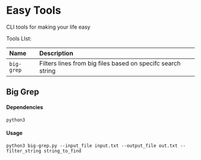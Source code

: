 
# Easy Tools

CLI tools for making your life easy

Tools LIst:

| Name      | Description                |
| :-------- | :------------------------- |
| `big-grep`  | Filters lines from big files based on specifc search string |



## Big Grep
#### Dependencies
``` python3 ```
#### Usage
``` python3 big-grep.py --input_file input.txt --output_file out.txt --filter_string string_to_find ```
